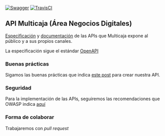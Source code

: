 [![Swagger](http://online.swagger.io/validator?url=https://raw.githubusercontent.com/Multicaja/api/master/api-users.yml)](https://raw.githubusercontent.com/Multicaja/api/master/api-users.yml) [![TravisCI](https://travis-ci.org/Multicaja/api.svg?branch=master)](https://travis-ci.org/Multicaja/api/)
 
## API Multicaja (Área Negocios Digitales)

[Especificación](api-users.yml) y [documentación](https://multicaja.github.io/api) de las APIs que Multicaja expone al público y a sus propios canales. 

La especificación sigue el estándar [OpenAPI](https://github.com/OAI/OpenAPI-Specification/blob/master/README.md)

### Buenas prácticas

Sigamos las buenas prácticas que indica [este post](http://www.vinaysahni.com/best-practices-for-a-pragmatic-restful-api) para crear nuestra API.

### Seguridad

Para la implementación de las APIs, seguiremos las recomendaciones que OWASP indica [aquí](https://www.owasp.org/index.php/REST_Security_Cheat_Sheet)

### Forma de colaborar

Trabajaremos con *pull request*
